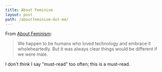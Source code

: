 ```yaml
---
title: About Feminism
layout: post
path: /aboutfeminism-dot-me/
---
```


From [About Feminism](http://aboutfeminism.me/):

> We happen to be humans who loved technology and embrace it wholeheartedly. But it was always clear things would be different if we were male.

I don't think I say "must-read" too often; this is a must-read.

